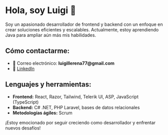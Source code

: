 <!DOCTYPE html>
<html lang="es">
<head>
  <meta charset="UTF-8">
  <meta name="viewport" content="width=device-width, initial-scale=1.0">
</head>
<body>

<h1>Hola, soy Luigi 👋</h1>

<p>Soy un apasionado desarrollador de frontend y backend con un enfoque en crear soluciones eficientes y escalables. Actualmente, estoy aprendiendo Java para ampliar aún más mis habilidades.</p>

<h2>Cómo contactarme:</h2>
<ul>
  <li>📧 Correo electrónico: <strong>luigillerena77@gmail.com</strong></li>
  <li>💼 <a href="https://www.linkedin.com/in/luigi-ll-12b1a9176/">LinkedIn</a></li>
</ul>

<h2>Lenguajes y herramientas:</h2>
<ul>
  <li><strong>Frontend:</strong> React, Razor, Tailwind, Telerik UI, ASP, JavaScript (TypeScript)</li>
  <li><strong>Backend:</strong> C# .NET, PHP Laravel, bases de datos relacionales</li>
  <li><strong>Metodologías ágiles:</strong> Scrum</li>
</ul>

<p>¡Estoy emocionado por seguir creciendo como desarrollador y enfrentar nuevos desafíos!</p>

</body>
</html>
